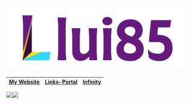 <img src="https://github.com/llui85/llui85/blob/master/llui85.svg?raw=true" alt="llui85" width="95%">


|[My Website](https://llui85.cf/)|[Links-Portal](https://llui85.cf/Links-Portal/login.html)|[Infinity](https://llui85.cf/infinity/)|
|---|---|---|


<img src="https://github-readme-stats.vercel.app/api?username=llui85&show_icons=true&count_private=true&hide_rank=true" align="left">

<img src="https://github-readme-stats.vercel.app/api/top-langs/?username=llui85&compact=true" align="left">
